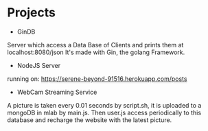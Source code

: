 # Projects

* GinDB

 Server which access a Data Base of Clients and prints them at localhost:8080/json
 It's made with Gin, the golang Framework.

* NodeJS Server

 running on: https://serene-beyond-91516.herokuapp.com/posts

* WebCam Streaming Service

 A picture is taken every 0.01 seconds by script.sh, it is uploaded to a mongoDB in mlab by main.js. Then user.js access  periodically to this database and recharge the website with the latest picture.
